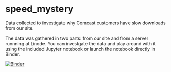 # speed_mystery
Data collected to investigate why Comcast customers have slow downloads from our site.

The data was gathered in two parts: from our site and from a server runnning at Linode.
You can investgate the data and play around with it using the included Jupyter notebook or launch the notebook directly in Binder.

[![Binder](https://mybinder.org/badge.svg)](https://mybinder.org/v2/gh/panicinc/speed_mystery/master)
